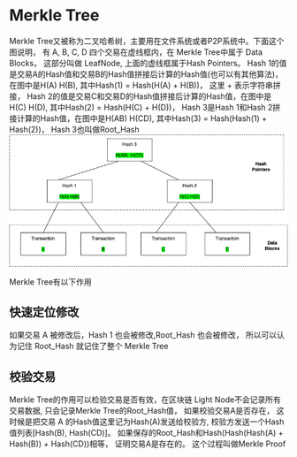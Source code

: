 # Merkle Tree
Merkle Tree又被称为二叉哈希树，主要用在文件系统或者P2P系统中。下面这个图说明，
有 A, B, C, D 四个交易在虚线框内，在 Merkle Tree中属于 Data Blocks， 这部分叫做 LeafNode, 上面的虚线框属于Hash Pointers。
Hash 1的值是交易A的Hash值和交易B的Hash值拼接后计算的Hash值(也可以有其他算法)，在图中是H(A) H(B),
其中Hash(1) = Hash(H(A) + H(B))， 这里 + 表示字符串拼接，
Hash 2的值是交易C和交易D的Hash值拼接后计算的Hash值，在图中是H(C) H(D), 其中Hash(2) = Hash(H(C) + H(D))，
Hash 3是Hash 1和Hash 2拼接计算的Hash值，在图中是H(AB) H(CD), 其中Hash(3) = Hash(Hash(1) + Hash(2))，
Hash 3也叫做Root_Hash
![merkle tree](../../../../../static/img/merkle_tree/merkle_tree.png)

Merkle Tree有以下作用

## 快速定位修改
如果交易 A 被修改后，Hash 1 也会被修改,Root_Hash 也会被修改，
所以可以认为记住 Root_Hash 就记住了整个 Merkle Tree

## 校验交易
Merkle Tree的作用可以检验交易是否有效，在区块链 Light Node不会记录所有交易数据, 只会记录Merkle Tree的Root_Hash值，
如果校验交易A是否存在， 这时候是把交易 A 的Hash值这里记为Hash(A)发送给校验方, 校验方发送一个Hash值列表[Hash(B), Hash(CD)]。
如果保存的Root_Hash和Hash(Hash(Hash(A) + Hash(B)) + Hash(CD))相等， 证明交易A是存在的。 这个过程叫做Merkle Proof